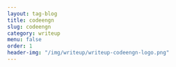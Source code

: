 ```yaml
---
layout: tag-blog
title: codeengn
slug: codeengn
category: writeup
menu: false
order: 1
header-img: "/img/writeup/writeup-codeengn-logo.png"
---
```

